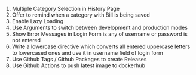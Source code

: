 1. Multiple Category Selection in History Page
2. Offer to remind when a category with Bill is being saved
3. Enable Lazy Loading
4. Use Arguments to switch between development and production modes
5. Show Error Messages in Login Form is any of username or password is not entered
6. Write a lowercase directive which converts all entered uppercase letters to lowercased ones and use it in username field of login form
7. Use Github Tags / Github Packages to create Releases
8. Use Github Actions to push latest image to dockerhub